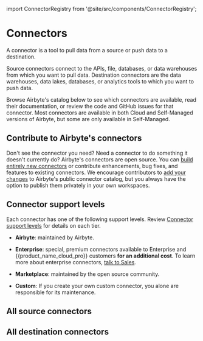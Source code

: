 import ConnectorRegistry from '@site/src/components/ConnectorRegistry';

# Connectors

A connector is a tool to pull data from a source or push data to a destination.

Source connectors connect to the APIs, file, databases, or data warehouses from which you want to pull data. Destination connectors are the data warehouses, data lakes, databases, or analytics tools to which you want to push data.

Browse Airbyte's catalog below to see which connectors are available, read their documentation, or review the code and GitHub issues for that connector. Most connectors are available in both Cloud and Self-Managed versions of Airbyte, but some are only available in Self-Managed.

## Contribute to Airbyte's connectors

Don't see the connector you need? Need a connector to do something it doesn't currently do? Airbyte's connectors are open source. You can [build entirely new connectors](../platform/connector-development/) or contribute enhancements, bug fixes, and features to existing connectors. We encourage contributors to [add your changes](../platform/contributing-to-airbyte/) to Airbyte's public connector catalog, but you always have the option to publish them privately in your own workspaces.

## Connector support levels

Each connector has one of the following support levels. Review [Connector support levels](/integrations/connector-support-levels) for details on each tier.

- **Airbyte**: maintained by Airbyte.

- **Enterprise**: special, premium connectors available to Enterprise and {{product_name_cloud_pro}} customers **for an additional cost**. To learn more about enterprise connectors, [talk to Sales](https://airbyte.com/company/talk-to-sales).

- **Marketplace**: maintained by the open source community.

- **Custom**: If you create your own custom connector, you alone are responsible for its maintenance.

## All source connectors

<ConnectorRegistry type="source"/>

## All destination connectors

<ConnectorRegistry type="destination"/>
